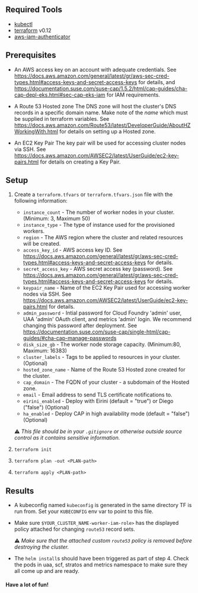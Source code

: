 ## Required Tools

* [kubectl](https://kubernetes.io/docs/tasks/tools/install-kubectl/)
* [terraform](https://www.terraform.io/) v0.12
* [aws-iam-authenticator](https://docs.aws.amazon.com/eks/latest/userguide/install-aws-iam-authenticator.html)

## Prerequisites

* An AWS access key on an account with adequate credentials.
  See https://docs.aws.amazon.com/general/latest/gr/aws-sec-cred-types.html#access-keys-and-secret-access-keys for details, and https://documentation.suse.com/suse-cap/1.5.2/html/cap-guides/cha-cap-depl-eks.html#sec-cap-eks-iam for IAM requirements.

* A Route 53 Hosted zone
  The DNS zone will host the cluster's DNS records in a specific domain name. Make note of the _name_ which must be supplied in terraform variables. See https://docs.aws.amazon.com/Route53/latest/DeveloperGuide/AboutHZWorkingWith.html for details on setting up a Hosted zone.

* An EC2 Key Pair
  The key pair will be used for accessing cluster nodes via SSH. See https://docs.aws.amazon.com/AWSEC2/latest/UserGuide/ec2-key-pairs.html for details on creating a Key Pair.

## Setup

1. Create a `terraform.tfvars` or `terraform.tfvars.json` file with the following information:
    - `instance_count` - The number of worker nodes in your cluster. (Minimum: 3, Maximum 50)
    - `instance_type` - The type of instance used for the provisioned workers.
    - `region` - The AWS region where the cluster and related resources will be created.
    - `access_key_id` - AWS access key ID. See https://docs.aws.amazon.com/general/latest/gr/aws-sec-cred-types.html#access-keys-and-secret-access-keys for details.
    - `secret_access_key` - AWS secret access key (password). See https://docs.aws.amazon.com/general/latest/gr/aws-sec-cred-types.html#access-keys-and-secret-access-keys for details.
    - `keypair_name` - Name of the EC2 Key Pair used for accessing worker nodes via SSH. See https://docs.aws.amazon.com/AWSEC2/latest/UserGuide/ec2-key-pairs.html for details.
    - `admin_password` - Intial password for Cloud Foundry 'admin' user, UAA 'admin' OAuth client, and metrics 'admin' login. We recommend changing this password after deployment. See https://documentation.suse.com/suse-cap/single-html/cap-guides/#cha-cap-manage-passwords
    - `disk_size_gb` - The worker node storage capacity. (Minimum:80, Maximum: 16383)
    - `cluster_labels` - Tags to be applied to resources in your cluster. (Optional)
    - `hosted_zone_name` - Name of the Route 53 Hosted zone created for the cluster.
    - `cap_domain` - The FQDN of your cluster - a subdomain of the Hosted zone.
    - `email` - Email address to send TLS certificate notifications to.
     - `eirini_enabled` - Deploy with Eirini (default = "true") or Diego ("false") (Optional)
    - `ha_enabled`  - Deploy CAP in high availability mode (default = "false") (Optional)

    **⚠** _This file should be in your `.gitignore` or otherwise outside source control as it contains sensitive information._

2. `terraform init`

3. `terraform plan -out <PLAN-path>`

4. `terraform apply <PLAN-path>`

## Results

* A kubeconfig named `kubeconfig` is generated in the same directory TF is run from. Set your `KUBECONFIG` env var to point to this file.

* Make sure `$YOUR_CLUSTER_NAME-worker-iam-role>` has the displayed policy attached for changing `route53` record sets.

    **⚠** _Make sure that the attached custom `route53` policy is removed before destroying the cluster._

* The `helm install`s should have been triggered as part of step 4. Check the pods in uaa, scf, stratos and metrics namespace to make sure they all come up and are ready.

#### Have a lot of fun!
